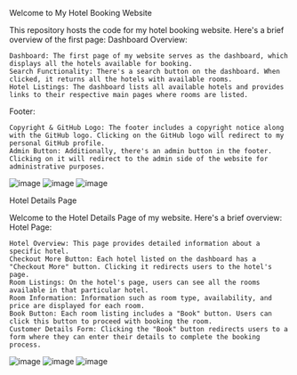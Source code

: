 Welcome to My Hotel Booking Website

This repository hosts the code for my hotel booking website. Here's a brief overview of the first page:
Dashboard Overview:

    Dashboard: The first page of my website serves as the dashboard, which displays all the hotels available for booking.
    Search Functionality: There's a search button on the dashboard. When clicked, it returns all the hotels with available rooms.
    Hotel Listings: The dashboard lists all available hotels and provides links to their respective main pages where rooms are listed.

Footer:

    Copyright & GitHub Logo: The footer includes a copyright notice along with the GitHub logo. Clicking on the GitHub logo will redirect to my personal GitHub profile.
    Admin Button: Additionally, there's an admin button in the footer. Clicking on it will redirect to the admin side of the website for administrative purposes.

![image](https://github.com/sauuus/aqoreAssignment/assets/103302982/9b93be5e-fe85-426e-911a-ec9ed764d3e3)
![image](https://github.com/sauuus/aqoreAssignment/assets/103302982/c077bd9c-0c8a-49a9-b81c-a63b1cddf6ae)
![image](https://github.com/sauuus/aqoreAssignment/assets/103302982/a2503c38-5390-415b-9770-09e8c2468c25)

Hotel Details Page

Welcome to the Hotel Details Page of my website. Here's a brief overview:
Hotel Page:

    Hotel Overview: This page provides detailed information about a specific hotel.
    Checkout More Button: Each hotel listed on the dashboard has a "Checkout More" button. Clicking it redirects users to the hotel's page.
    Room Listings: On the hotel's page, users can see all the rooms available in that particular hotel.
    Room Information: Information such as room type, availability, and price are displayed for each room.
    Book Button: Each room listing includes a "Book" button. Users can click this button to proceed with booking the room.
    Customer Details Form: Clicking the "Book" button redirects users to a form where they can enter their details to complete the booking process.

![image](https://github.com/sauuus/aqoreAssignment/assets/103302982/17f29629-fed7-4541-b69a-78a88b75a05f)
![image](https://github.com/sauuus/aqoreAssignment/assets/103302982/7e108b6f-1059-48cd-ba06-346b66a1baac)
![image](https://github.com/sauuus/aqoreAssignment/assets/103302982/3a21cac3-c874-46db-a53b-03e52d400f1b)

